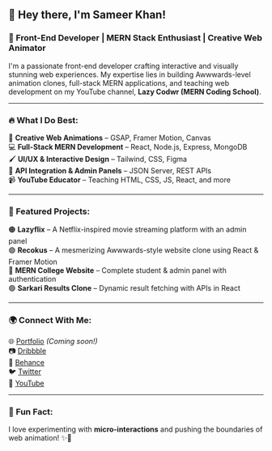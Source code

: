 ## 👋 Hey there, I'm Sameer Khan!

### 🚀 Front-End Developer | MERN Stack Enthusiast | Creative Web Animator

I'm a passionate front-end developer crafting interactive and visually stunning web experiences. My expertise lies in building Awwwards-level animation clones, full-stack MERN applications, and teaching web development on my YouTube channel, **Lazy Codwr (MERN Coding School)**.

---

### 🔥 What I Do Best:
🎨 **Creative Web Animations** – GSAP, Framer Motion, Canvas  
💻 **Full-Stack MERN Development** – React, Node.js, Express, MongoDB  
🖌 **UI/UX & Interactive Design** – Tailwind, CSS, Figma  
📡 **API Integration & Admin Panels** – JSON Server, REST APIs  
📹 **YouTube Educator** – Teaching HTML, CSS, JS, React, and more  

---

### 🚀 Featured Projects:
🟠 **Lazyflix** – A Netflix-inspired movie streaming platform with an admin panel  
🟣 **Recokus** – A mesmerizing Awwwards-style website clone using React & Framer Motion  
🔵 **MERN College Website** – Complete student & admin panel with authentication  
🟢 **Sarkari Results Clone** – Dynamic result fetching with APIs in React  

---

### 🌍 Connect With Me:
🌐 [Portfolio](#) *(Coming soon!)*  
📷 [Dribbble](https://dribbble.com/yourprofile)  
🎨 [Behance](https://www.behance.net/yourprofile)  
🐦 [Twitter](https://twitter.com/yourprofile)  
🎥 [YouTube](https://www.youtube.com/@LazyCodwr)  

---

### 🎯 Fun Fact:
I love experimenting with **micro-interactions** and pushing the boundaries of web animation! ✨🚀
